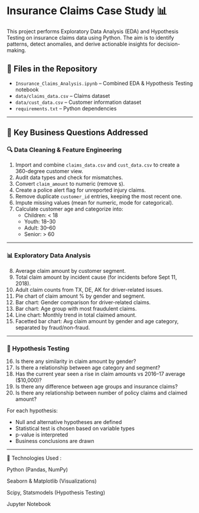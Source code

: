 # Insurance Claims Case Study 📊

This project performs Exploratory Data Analysis (EDA) and Hypothesis Testing on insurance claims data using Python. The aim is to identify patterns, detect anomalies, and derive actionable insights for decision-making.

## 📁 Files in the Repository

- `Insurance_Claims_Analysis.ipynb` – Combined EDA & Hypothesis Testing notebook
- `data/claims_data.csv` – Claims dataset
- `data/cust_data.csv` – Customer information dataset
- `requirements.txt` – Python dependencies

---

## 📌 Key Business Questions Addressed

### 🔍 **Data Cleaning & Feature Engineering**
1. Import and combine `claims_data.csv` and `cust_data.csv` to create a 360-degree customer view.
2. Audit data types and check for mismatches.
3. Convert `claim_amount` to numeric (remove `$`).
4. Create a police alert flag for unreported injury claims.
5. Remove duplicate `customer_id` entries, keeping the most recent one.
6. Impute missing values (mean for numeric, mode for categorical).
7. Calculate customer age and categorize into:
   - Children: < 18  
   - Youth: 18–30  
   - Adult: 30–60  
   - Senior: > 60

---

### 📊 **Exploratory Data Analysis**
8. Average claim amount by customer segment.
9. Total claim amount by incident cause (for incidents before Sept 11, 2018).
10. Adult claim counts from TX, DE, AK for driver-related issues.
11. Pie chart of claim amount % by gender and segment.
12. Bar chart: Gender comparison for driver-related claims.
13. Bar chart: Age group with most fraudulent claims.
14. Line chart: Monthly trend in total claimed amount.
15. Facetted bar chart: Avg claim amount by gender and age category, separated by fraud/non-fraud.

---

### 📐 **Hypothesis Testing**
16. Is there any similarity in claim amount by gender?
17. Is there a relationship between age category and segment?
18. Has the current year seen a rise in claim amounts vs 2016–17 average ($10,000)?
19. Is there any difference between age groups and insurance claims?
20. Is there any relationship between number of policy claims and claimed amount?

For each hypothesis:
- Null and alternative hypotheses are defined
- Statistical test is chosen based on variable types
- p-value is interpreted
- Business conclusions are drawn

---

 🧰 Technologies Used :
 
Python (Pandas, NumPy)

Seaborn & Matplotlib (Visualizations)

Scipy, Statsmodels (Hypothesis Testing)

Jupyter Notebook

